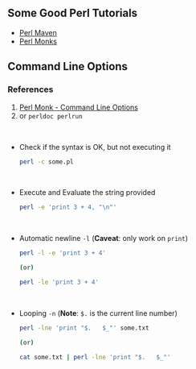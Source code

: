 ## Some Good Perl Tutorials
* [Perl Maven](https://perlmaven.com/perl-tutorial)
* [Perl Monks](https://www.perlmonks.org/)

## Command Line Options

### References
1. [Perl Monk - Command Line Options](https://www.perlmonks.com/?node_id=324749)
1. or `perldoc perlrun`

<br>

-   Check if the syntax is OK, but not executing it

     ```bash
     perl -c some.pl
     ```

<br>

-   Execute and Evaluate the string provided

     ```bash
     perl -e 'print 3 + 4, "\n"'
     ```

<br>

-   Automatic newline `-l`   (**Caveat**: only work on `print`)

     ```bash
     perl -l -e 'print 3 + 4'

     (or)

     perl -le 'print 3 + 4'
     ``` 

<br>

-   Looping `-n`   (**Note**: `$.` is the current line number)

     ```bash
     perl -lne 'print "$.   $_"' some.txt

     (or)

     cat some.txt | perl -lne 'print "$.   $_"'
     ```

